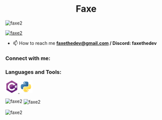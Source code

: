 <h1 align="center">Faxe</h1>
<p align="left"> <img src="https://komarev.com/ghpvc/?username=faxe2&label=Profile%20views&color=0e75b6&style=flat" alt="faxe2" /> </p>

<p align="left"> <a href="https://github.com/ryo-ma/github-profile-trophy"><img src="https://github-profile-trophy.vercel.app/?username=faxe2" alt="faxe2" /></a> </p>



- 📫 How to reach me **faxethedev@gmail.com / Discord: faxethedev**

<h3 align="left">Connect with me:</h3>
<p align="left">
</p>

<h3 align="left">Languages and Tools:</h3>
<p align="left"> <a href="https://www.w3schools.com/cs/" target="_blank" rel="noreferrer"> <img src="https://raw.githubusercontent.com/devicons/devicon/master/icons/csharp/csharp-original.svg" alt="csharp" width="40" height="40"/> </a> </a> <a href="https://www.python.org" target="_blank" rel="noreferrer"> <img src="https://raw.githubusercontent.com/devicons/devicon/master/icons/python/python-original.svg" alt="python" width="40" height="40"/> </a>

<p><img align="left" src="https://github-readme-stats.vercel.app/api/top-langs?username=faxe2&show_icons=true&locale=en&layout=compact" alt="faxe2" /></p>

<p>&nbsp;<img align="center" src="https://github-readme-stats.vercel.app/api?username=faxe2&show_icons=true&locale=en" alt="faxe2" /></p>

<p><img align="center" src="https://github-readme-streak-stats.herokuapp.com/?user=faxe2&" alt="faxe2" /></p>
